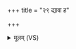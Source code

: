 +++
title = "२९ द्यावा ह"

+++
<details><summary>मूलम् (VS)</summary>

द्यावा॑ ह॒क्षामा॑ प्रथ॒मे ऋ॒तेना॑भिश्रा॒वे भ॑वतः सत्य॒वाचा॑।  
दे॒वो यन्मर्ता॑न्य॒जथा॑यकृ॒ण्वन्त्सीद॒द्धोता॑ प्र॒त्यङ् स्वमसुं॒ यन् ॥
</details>